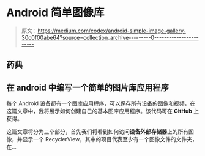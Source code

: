 # Android 简单图像库

> 原文：<https://medium.com/codex/android-simple-image-gallery-30c0f00abe64?source=collection_archive---------0----------------------->

## 药典

## 在 android 中编写一个简单的图片库应用程序

每个 Android 设备都有一个图库应用程序，可以保存所有设备的图像和视频，在这篇文章中，我将展示如何创建自己的基本图库应用程序。该代码可在 **GitHub** 上获得。

这篇文章将分为三个部分，首先我们将看到如何访问**设备外部存储器**上的所有图像，并显示一个 RecyclerView，其中的项目代表至少有一个图像文件的文件夹，在…